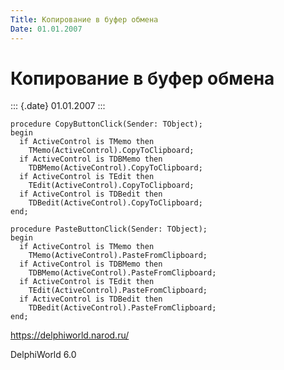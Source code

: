 ```yaml
---
Title: Копирование в буфер обмена
Date: 01.01.2007
---
```



Копирование в буфер обмена
==========================

::: {.date}
01.01.2007
:::

    procedure CopyButtonClick(Sender: TObject);
    begin
      if ActiveControl is TMemo then
        TMemo(ActiveControl).CopyToClipboard;
      if ActiveControl is TDBMemo then
        TDBMemo(ActiveControl).CopyToClipboard;
      if ActiveControl is TEdit then
        TEdit(ActiveControl).CopyToClipboard;
      if ActiveControl is TDBedit then
        TDBedit(ActiveControl).CopyToClipboard;
    end;
     
    procedure PasteButtonClick(Sender: TObject);
    begin
      if ActiveControl is TMemo then
        TMemo(ActiveControl).PasteFromClipboard;
      if ActiveControl is TDBMemo then
        TDBMemo(ActiveControl).PasteFromClipboard;
      if ActiveControl is TEdit then
        TEdit(ActiveControl).PasteFromClipboard;
      if ActiveControl is TDBedit then
        TDBedit(ActiveControl).PasteFromClipboard;
    end;
     

<https://delphiworld.narod.ru/>

DelphiWorld 6.0
